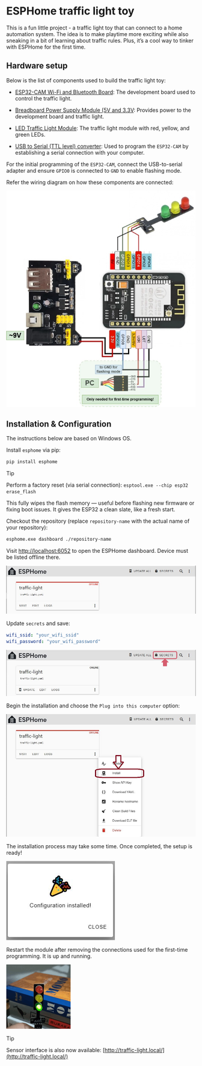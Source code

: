 ESPHome traffic light toy
=========================

This is a fun little project - a traffic light toy that can connect to a home
automation system. The idea is to make playtime more exciting while also
sneaking in a bit of learning about traffic rules. Plus, it’s a cool way to
tinker with ESPHome for the first time.

Hardware setup
--------------

Below is the list of components used to build the traffic light toy:

- [ESP32-CAM Wi-Fi and Bluetooth Board][esp_device]: The development board used
  to control the traffic light.

- [Breadboard Power Supply Module (5V and 3.3V][power_supply]: Provides power to
      the development board and traffic light.

- [LED Traffic Light Module][traffic_light_module]: The traffic light module
      with red, yellow, and green LEDs.

- [USB to Serial (TTL level) converter][ttl_serial]: Used to program the
      `ESP32-CAM` by establishing a serial connection with your computer.

For the initial programming of the `ESP32-CAM`, connect the USB-to-serial
adapter and ensure `GPIO0` is connected to `GND` to enable flashing mode.

Refer the wiring diagram on how these components are connected:

![wiring_diagram](images/wiring_diagram.jpg)

Installation & Configuration
----------------------------

The instructions below are based on Windows OS.

Install `esphome` via pip:

```sh
pip install esphome
```

> [!TIP]
> Perform a factory reset (via serial connection):
> `esptool.exe --chip esp32 erase_flash`
>
> This fully wipes the flash memory — useful before flashing new firmware or
> fixing boot issues. It gives the ESP32 a clean slate, like a fresh start.

Checkout the repository (replace `repository-name` with the actual name of your
repository):

```sh
esphome.exe dashboard ./repository-name
```

Visit [http://localhost:6052](http://localhost:6052) to open the ESPHome
dashboard. Device must be listed offline there.

![device_offline](images/device_offline.jpg)

Update `secrets` and save:

```yaml
wifi_ssid: "your_wifi_ssid"
wifi_password: "your_wifi_password"
```

![add_secrets](images/add_secrets.jpg)

Begin the installation and choose the `Plug into this computer` option:

![installation](images/installation.jpg)

The installation process may take some time. Once completed, the setup is ready!

![hooray](images/hooray.jpg)

Restart the module after removing the connections used for the first-time
programming. It is up and running.

![traffic_light](images/traffic_light.gif)

> [!TIP]
> Sensor interface is also now available:
> [http://traffic-light.local/](http://traffic-light.local/)

[esp_device]:
    https://www.tinytronics.nl/en/development-boards/microcontroller-boards/with-wi-fi/esp32-cam-wifi-and-bluetooth-board-with-ov2640-camera

[power_supply]:
    https://www.tinytronics.nl/en/power/voltage-converters/voltage-regulators/breadboard-power-supply-5v-en-3.3v

[traffic_light_module]:
    https://www.tinytronics.nl/en/lighting/rings-and-modules/led-traffic-light-module

[ttl_serial]:
    https://ftdichip.com/products/ttl-232r-3v3/